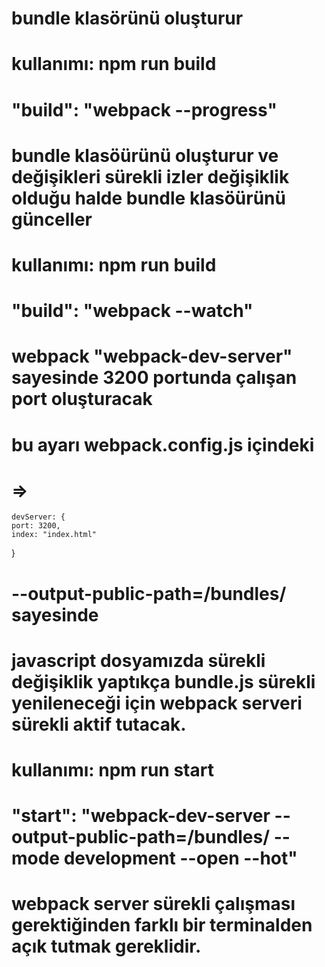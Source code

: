 # bundle klasörünü oluşturur
# kullanımı: npm run build
# "build": "webpack --progress"


# bundle klasöürünü oluşturur ve değişikleri sürekli izler değişiklik olduğu halde bundle klasöürünü günceller
# kullanımı: npm run build
# "build": "webpack --watch"

# webpack "webpack-dev-server" sayesinde 3200 portunda çalışan port oluşturacak
# bu ayarı webpack.config.js içindeki
# =>
    devServer: {
    port: 3200,
    index: "index.html"
  }
#  --output-public-path=/bundles/ sayesinde
# javascript dosyamızda sürekli değişiklik yaptıkça bundle.js sürekli yenileneceği için  webpack serveri sürekli aktif tutacak.
# kullanımı: npm run start 
# "start": "webpack-dev-server --output-public-path=/bundles/  --mode development --open --hot"

# webpack server sürekli çalışması gerektiğinden farklı bir terminalden açık tutmak gereklidir. 